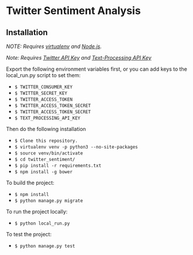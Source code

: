 # Twitter Sentiment Analysis

## Installation

*NOTE: Requires [virtualenv](http://virtualenv.readthedocs.org/en/latest/) and 
[Node.js](http://nodejs.org/).*

*Note: Requires [Twitter API Key](https://dev.twitter.com/resources/signup) and [Text-Processing API Key](https://market.mashape.com/japerk/text-processing/pricing)*

Export the following environment variables first, or you can add keys to the local_run.py script to set them:
* `$ TWITTER_CONSUMER_KEY`
* `$ TWITTER_SECRET_KEY`
* `$ TWITTER_ACCESS_TOKEN`
* `$ TWITTER_ACCESS_TOKEN_SECRET`
* `$ TWITTER_ACCESS_TOKEN_SECRET`
* `$ TEXT_PROCESSING_API_KEY`

Then do the following installation

* `$ Clone this repository.`
* `$ virtualenv venv -p python3 --no-site-packages`
* `$ source venv/bin/activate`
* `$ cd twitter_sentiment/`
* `$ pip install -r requirements.txt`
* `$ npm install -g bower`

To build the project:

* `$ npm install`
* `$ python manage.py migrate`

To run the project locally:

* `$ python local_run.py`

To test the project:

* `$ python manage.py test`




